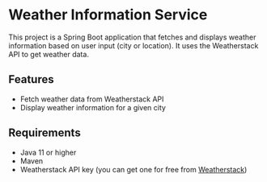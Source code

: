 # Weather Information Service

This project is a Spring Boot application that fetches and displays weather information based on user input (city or location). It uses the Weatherstack API to get weather data.

## Features

- Fetch weather data from Weatherstack API
- Display weather information for a given city

## Requirements

- Java 11 or higher
- Maven
- Weatherstack API key (you can get one for free from [Weatherstack](https://weatherstack.com/))

